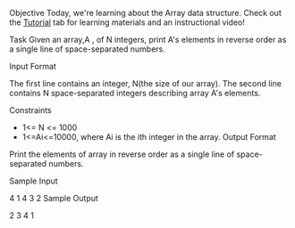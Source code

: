 Objective 
Today, we're learning about the Array data structure. Check out the [Tutorial](https://www.hackerrank.com/challenges/30-arrays/tutorial) tab for learning materials and an instructional video!

Task 
Given an array,A , of N integers, print A's elements in reverse order as a single line of space-separated numbers.

Input Format

The first line contains an integer,  N(the size of our array). 
The second line contains N space-separated integers describing array A's elements.

Constraints
* 1<= N <= 1000
* 1<=Ai<=10000, where Ai is the ith integer in the array.
Output Format

Print the elements of array  in reverse order as a single line of space-separated numbers.

Sample Input

4
1 4 3 2
Sample Output

2 3 4 1